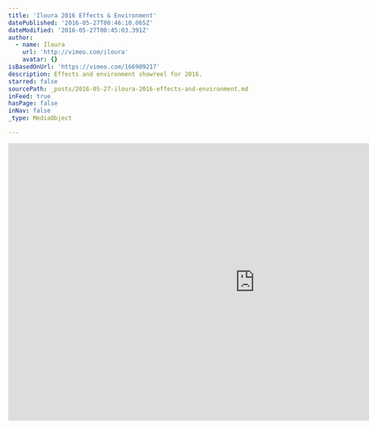 ```yaml
---
title: 'Iloura 2016 Effects & Environment'
datePublished: '2016-05-27T00:46:10.065Z'
dateModified: '2016-05-27T00:45:03.391Z'
author:
  - name: Iloura
    url: 'http://vimeo.com/iloura'
    avatar: {}
isBasedOnUrl: 'https://vimeo.com/166909217'
description: Effects and environment showreel for 2016.
starred: false
sourcePath: _posts/2016-05-27-iloura-2016-effects-and-environment.md
inFeed: true
hasPage: false
inNav: false
_type: MediaObject

---
```

<iframe src="https://cdn.embedly.com/widgets/media.html?src=https%3A%2F%2Fplayer.vimeo.com%2Fvideo%2F166909217&amp;url=https%3A%2F%2Fvimeo.com%2F166909217&amp;image=http%3A%2F%2Fi.vimeocdn.com%2Fvideo%2F571103974_1280.jpg&amp;key=b7d04c9b404c499eba89ee7072e1c4f7&amp;type=text%2Fhtml&amp;schema=vimeo" width="1000" height="563" scrolling="no" frameborder="0" allowfullscreen="" style=""></iframe>